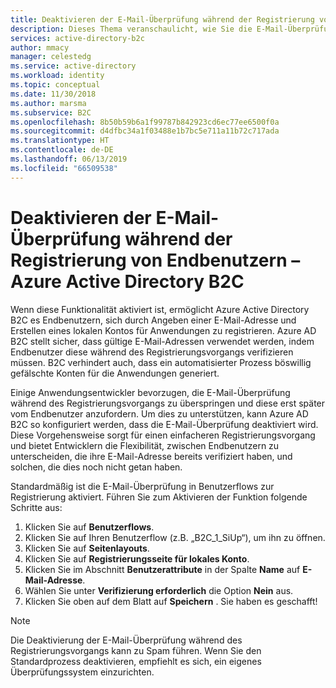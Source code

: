 ```yaml
---
title: Deaktivieren der E-Mail-Überprüfung während der Registrierung von Endbenutzern in Azure Active Directory B2C | Microsoft-Dokumentation
description: Dieses Thema veranschaulicht, wie Sie die E-Mail-Überprüfung während der Registrierung von Endbenutzern in Azure Active Directory B2C deaktivieren.
services: active-directory-b2c
author: mmacy
manager: celestedg
ms.service: active-directory
ms.workload: identity
ms.topic: conceptual
ms.date: 11/30/2018
ms.author: marsma
ms.subservice: B2C
ms.openlocfilehash: 8b50b59b6a1f99787b842923cd6ec77ee6500f0a
ms.sourcegitcommit: d4dfbc34a1f03488e1b7bc5e711a11b72c717ada
ms.translationtype: HT
ms.contentlocale: de-DE
ms.lasthandoff: 06/13/2019
ms.locfileid: "66509538"
---
```

# <a name="disable-email-verification-during-consumer-sign-up-in-azure-active-directory-b2c"></a>Deaktivieren der E-Mail-Überprüfung während der Registrierung von Endbenutzern – Azure Active Directory B2C 
Wenn diese Funktionalität aktiviert ist, ermöglicht Azure Active Directory B2C es Endbenutzern, sich durch Angeben einer E-Mail-Adresse und Erstellen eines lokalen Kontos für Anwendungen zu registrieren. Azure AD B2C stellt sicher, dass gültige E-Mail-Adressen verwendet werden, indem Endbenutzer diese während des Registrierungsvorgangs verifizieren müssen. B2C verhindert auch, dass ein automatisierter Prozess böswillig gefälschte Konten für die Anwendungen generiert.

Einige Anwendungsentwickler bevorzugen, die E-Mail-Überprüfung während des Registrierungsvorgangs zu überspringen und diese erst später vom Endbenutzer anzufordern. Um dies zu unterstützen, kann Azure AD B2C so konfiguriert werden, dass die E-Mail-Überprüfung deaktiviert wird. Diese Vorgehensweise sorgt für einen einfacheren Registrierungsvorgang und bietet Entwicklern die Flexibilität, zwischen Endbenutzern zu unterscheiden, die ihre E-Mail-Adresse bereits verifiziert haben, und solchen, die dies noch nicht getan haben.

Standardmäßig ist die E-Mail-Überprüfung in Benutzerflows zur Registrierung aktiviert. Führen Sie zum Aktivieren der Funktion folgende Schritte aus:

1. Klicken Sie auf **Benutzerflows**.
2. Klicken Sie auf Ihren Benutzerflow (z.B. „B2C_1_SiUp“), um ihn zu öffnen. 
3. Klicken Sie auf **Seitenlayouts**.
4. Klicken Sie auf **Registrierungsseite für lokales Konto**.
5. Klicken Sie im Abschnitt **Benutzerattribute** in der Spalte **Name** auf **E-Mail-Adresse**.
6. Wählen Sie unter **Verifizierung erforderlich** die Option **Nein** aus.
7. Klicken Sie oben auf dem Blatt auf **Speichern** . Sie haben es geschafft!

> [!NOTE]
> Die Deaktivierung der E-Mail-Überprüfung während des Registrierungsvorgangs kann zu Spam führen. Wenn Sie den Standardprozess deaktivieren, empfiehlt es sich, ein eigenes Überprüfungssystem einzurichten.
> 
>
